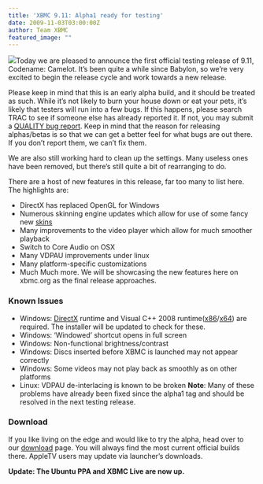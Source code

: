 ```yaml
---
title: 'XBMC 9.11: Alpha1 ready for testing'
date: 2009-11-03T03:00:00Z
author: Team XBMC
featured_image: ""
---
```

![](/sites/default/files/uploads/logo.png)Today we are pleased to announce the first official testing release of 9.11, Codename: Camelot. It’s been quite a while since Babylon, so we’re very excited to begin the release cycle and work towards a new release.

 Please keep in mind that this is an early alpha build, and it should be treated as such. While it’s not likely to burn your house down or eat your pets, it’s likely that testers will run into a few bugs. If this happens, please search TRAC to see if someone else has already reported it. If not, you may submit a [QUALITY bug report](https://kodi.wiki/view/HOW-TO_submit_a_proper_Bug_Report). Keep in mind that the reason for releasing alphas/betas is so that we can get a better feel for what bugs are out there. If you don’t report them, we can’t fix them.

 We are also still working hard to clean up the settings. Many useless ones have been removed, but there’s still quite a bit of rearranging to do.

 There are a host of new features in this release, far too many to list here. The highlights are:

 
 * DirectX has replaced OpenGL for Windows
 * Numerous skinning engine updates which allow for use of some fancy new [skins](/slideshow/skins)
 * Many improvements to the video player which allow for much smoother playback
 * Switch to Core Audio on OSX
 * Many VDPAU improvements under linux
 * Many platform-specific customizations
 * Much Much more. We will be showcasing the new features here on xbmc.org as the final release approaches.
 
 ### Known Issues

 
 * Windows: [DirectX](http://www.microsoft.com/downloads/details.aspx?FamilyID=2DA43D38-DB71-4C1B-BC6A-9B6652CD92A3) runtime and Visual C++ 2008 runtime([x86](http://www.microsoft.com/downloads/details.aspx?FamilyID=9b2da534-3e03-4391-8a4d-074b9f2bc1bf)/[x64](http://www.microsoft.com/downloads/details.aspx?familyid=BA9257CA-337F-4B40-8C14-157CFDFFEE4E)) are required. The installer will be updated to check for these.
 * Windows: ‘Windowed’ shortcut opens in full screen
 * Windows: Non-functional brightness/contrast
 * Windows: Discs inserted before XBMC is launched may not appear correctly
 * Windows: Some videos may not play back as smoothly as on other platforms
 * Linux: VDPAU de-interlacing is known to be broken
 **Note**: Many of these problems have already been fixed since the alpha1 tag and should be resolved in the next testing release.

 
 ### Download

 If you like living on the edge and would like to try the alpha, head over to our [download](https://kodi.wiki/download/) page. You will always find the most current official builds there. AppleTV users may update via launcher’s downloads.

 **Update: The Ubuntu PPA and XBMC Live are now up.**

 